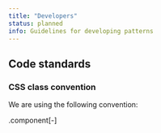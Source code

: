 ```yaml
---
title: "Developers"
status: planned
info: Guidelines for developing patterns
---
```

## Code standards

### CSS class convention

We are using the following convention:

.component[-<subcomponent>]
